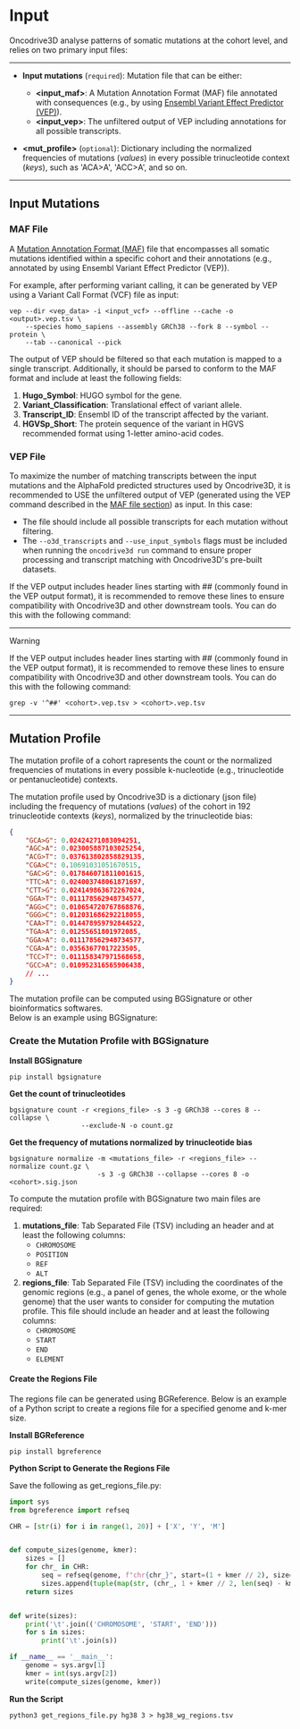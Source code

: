 # Input

Oncodrive3D analyse patterns of somatic mutations at the cohort level, and relies on two primary input files:

---
- **Input mutations** (`required`): Mutation file that can be either:
   - **<input_maf>**: A Mutation Annotation Format (MAF) file annotated with consequences (e.g., by using [Ensembl Variant Effect Predictor (VEP)](https://www.ensembl.org/info/docs/tools/vep/index.html)).
   - **<input_vep>**: The unfiltered output of VEP including annotations for all possible transcripts.

- **<mut_profile>** (`optional`): Dictionary including the normalized frequencies of mutations (*values*) in every possible trinucleotide context (*keys*), such as 'ACA>A', 'ACC>A', and so on.

---

## Input Mutations

### MAF File

A [Mutation Annotation Format (MAF)](https://docs.gdc.cancer.gov/Data/File_Formats/MAF_Format/#introduction) file that encompasses all somatic mutations identified within a specific cohort and their annotations (e.g., annotated by using Ensembl Variant Effect Predictor (VEP)).

For example, after performing variant calling, it can be generated by VEP using a Variant Call Format (VCF) file as input:

```
vep --dir <vep_data> -i <input_vcf> --offline --cache -o <output>.vep.tsv \
    --species homo_sapiens --assembly GRCh38 --fork 8 --symbol --protein \ 
    --tab --canonical --pick
```

The output of VEP should be filtered so that each mutation is mapped to a single transcript. Additionally, it should be parsed to conform to the MAF format and include at least the following fields:

1. **Hugo_Symbol**: HUGO symbol for the gene.
4. **Variant_Classification**: Translational effect of variant allele.
5. **Transcript_ID**: Ensembl ID of the transcript affected by the variant.
5. **HGVSp_Short**: The protein sequence of the variant in HGVS recommended format using 1-letter amino-acid codes.

### VEP File

To maximize the number of matching transcripts between the input mutations and the AlphaFold predicted structures used by Oncodrive3D, it is recommended to USE the unfiltered output of VEP (generated using the VEP command described in the [MAF file section](#maf-file)) as input.
In this case:

- The file should include all possible transcripts for each mutation without filtering.
- The `--o3d_transcripts` and `--use_input_symbols` flags must be included when running the `oncodrive3d run` command to ensure proper processing and transcript matching with Oncodrive3D's pre-built datasets.


If the VEP output includes header lines starting with ## (commonly found in the VEP output format), it is recommended to remove these lines to ensure compatibility with Oncodrive3D and other downstream tools. You can do this with the following command:

---

> [!WARNING]
> If the VEP output includes header lines starting with ## (commonly found in the VEP output format), it is recommended to remove these lines to ensure compatibility with Oncodrive3D and other downstream tools. You can do this with the following command:
> 
> ```
> grep -v '^##' <cohort>.vep.tsv > <cohort>.vep.tsv
> ```

---

## Mutation Profile

The mutation profile of a cohort rapresents the count or the normalized frequencies of mutations in every possible k-nucleotide (e.g., trinucleotide or pentanucleotide) contexts.

The mutation profile used by Oncodrive3D is a dictionary (json file) including the frequency of mutations (*values*) of the cohort in 192 trinucleotide contexts (*keys*), normalized by the trinucleotide bias:

```json
{
    "GCA>G": 0.02424271083094251,
    "AGC>A": 0.023005887103025254,
    "ACG>T": 0.037613802858829135,
    "CGA>C": 0.10691031051670515,
    "GAC>G": 0.017846071811001615,
    "TTC>A": 0.024003748061871697,
    "CTT>G": 0.024149863672267024,
    "GGA>T": 0.011178562948734577,
    "AGG>C": 0.010654720767868876,
    "GGG>C": 0.012031686292218055,
    "CAA>T": 0.014478959792844522,
    "TGA>A": 0.01255651801972085,
    "GGA>A": 0.011178562948734577,
    "CGA>A": 0.03563677017223505,
    "TCC>T": 0.011158347971568658,
    "GCC>A": 0.010952316565906438,
    // ...
}
```

The mutation profile can be computed using BGSignature or other bioinformatics softwares.  
Below is an example using BGSignature:

### Create the Mutation Profile with BGSignature

**Install BGSignature**
```
pip install bgsignature
```

**Get the count of trinucleotides**
```
bgsignature count -r <regions_file> -s 3 -g GRCh38 --cores 8 --collapse \
                  --exclude-N -o count.gz
```

**Get the frequency of mutations normalized by trinucleotide bias**

```
bgsignature normalize -m <mutations_file> -r <regions_file> --normalize count.gz \ 
                      -s 3 -g GRCh38 --collapse --cores 8 -o <cohort>.sig.json
```

To compute the mutation profile with BGSignature two main files are required:

1. **mutations_file**: Tab Separated File (TSV) including an header and at least the following columns: 
    - `CHROMOSOME`
    - `POSITION`
    - `REF`
    - `ALT`
2. **regions_file**: Tab Separated File (TSV) including the coordinates of the genomic regions (e.g., a panel of genes, the whole exome, or the whole genome) that the user wants to consider for computing the mutation profile. This file should include an header and at least the following columns: 
    - `CHROMOSOME`
    - `START`
    - `END`
    - `ELEMENT`

#### Create the Regions File

The regions file can be generated using BGReference. Below is an example of a Python script to create a regions file for a specified genome and k-mer size.

**Install BGReference**
```
pip install bgreference
```

**Python Script to Generate the Regions File**

Save the following as get_regions_file.py:

```python
import sys
from bgreference import refseq

CHR = [str(i) for i in range(1, 20)] + ['X', 'Y', 'M']


def compute_sizes(genome, kmer):
    sizes = []
    for chr_ in CHR:
        seq = refseq(genome, f"chr{chr_}", start=(1 + kmer // 2), size=None)
        sizes.append(tuple(map(str, (chr_, 1 + kmer // 2, len(seq) - kmer // 2))))
    return sizes


def write(sizes):
    print('\t'.join(('CHROMOSOME', 'START', 'END')))
    for s in sizes:
        print('\t'.join(s))

if __name__ == '__main__':
    genome = sys.argv[1]
    kmer = int(sys.argv[2])
    write(compute_sizes(genome, kmer))
```

**Run the Script**

```
python3 get_regions_file.py hg38 3 > hg38_wg_regions.tsv
```
